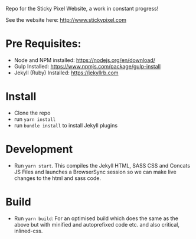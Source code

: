 Repo for the Sticky Pixel Website, a work in constant progress!

See the website here: http://www.stickypixel.com

# Pre Requisites:

- Node and NPM installed: https://nodejs.org/en/download/
- Gulp Installed: https://www.npmjs.com/package/gulp-install
- Jekyll (Ruby) Installed: https://jekyllrb.com

# Install

- Clone the repo
- run `yarn install`
- run `bundle install` to install Jekyll plugins

# Development

- Run `yarn start`. This compiles the Jekyll HTML, SASS CSS and Concats JS Files and launches a BrowserSync session so we can make live changes to the html and sass code.

# Build

- Run `yarn build`: For an optimised build which does the same as the above but with minified and autoprefixed code etc. and also critical, inlined-css.
